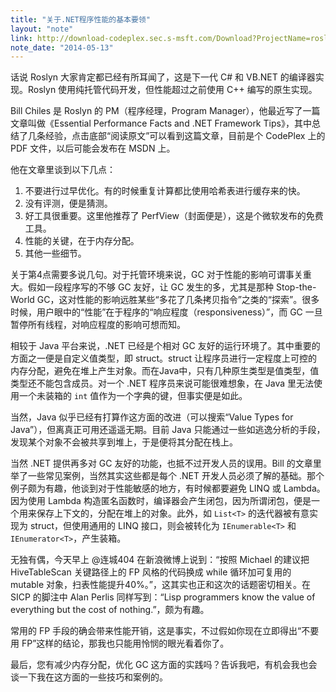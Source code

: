 ```yaml
---
title: "关于.NET程序性能的基本要领"
layout: "note"
link: http://download-codeplex.sec.s-msft.com/Download?ProjectName=roslyn&DownloadId=838017
note_date: "2014-05-13"
---
```


话说 Roslyn 大家肯定都已经有所耳闻了，这是下一代 C# 和 VB.NET 的编译器实现。Roslyn 使用纯托管代码开发，但性能超过之前使用 C++ 编写的原生实现。

Bill Chiles 是 Roslyn 的 PM（程序经理，Program Manager），他最近写了一篇文章叫做《Essential Performance Facts and .NET Framework Tips》，其中总结了几条经验，点击底部“阅读原文”可以看到这篇文章，目前是个 CodePlex 上的 PDF 文件，以后可能会发布在 MSDN 上。

他在文章里谈到以下几点：

1. 不要进行过早优化。有的时候重复计算都比使用哈希表进行缓存来的快。
2. 没有评测，便是猜测。
3. 好工具很重要。这里他推荐了 PerfView（封面便是），这是个微软发布的免费工具。
4. 性能的关键，在于内存分配。
5. 其他一些细节。

关于第4点需要多说几句。对于托管环境来说，GC 对于性能的影响可谓事关重大。假如一段程序写的不够 GC 友好，让 GC 发生的多，尤其是那种 Stop-the-World GC，这对性能的影响远胜某些“多花了几条拷贝指令”之类的“探索”。很多时候，用户眼中的“性能”在于程序的“响应程度（responsiveness）”，而 GC 一旦暂停所有线程，对响应程度的影响可想而知。

相较于 Java 平台来说，.NET 已经是个相对 GC 友好的运行环境了。其中重要的方面之一便是自定义值类型，即 struct。struct 让程序员进行一定程度上可控的内存分配，避免在堆上产生对象。而在Java中，只有几种原生类型是值类型，值类型还不能包含成员。对一个 .NET 程序员来说可能很难想象，在 Java 里无法使用一个未装箱的 `int` 值作为一个字典的键，但事实便是如此。

当然，Java 似乎已经有打算作这方面的改进（可以搜索“Value Types for Java”），但离真正可用还遥遥无期。目前 Java 只能通过一些如逃逸分析的手段，发现某个对象不会被共享到堆上，于是便将其分配在栈上。

当然 .NET 提供再多对 GC 友好的功能，也抵不过开发人员的误用。Bill 的文章里举了一些常见案例，当然其实这些都是每个 .NET 开发人员必须了解的基础。那个例子颇为有趣，他谈到对于性能敏感的地方，有时候都要避免 LINQ 或 Lambda。因为使用 Lambda 构造匿名函数时，编译器会产生闭包，因为所谓闭包，便是一个用来保存上下文的，分配在堆上的对象。此外，如 `List<T>` 的迭代器被有意实现为 struct，但使用通用的 LINQ 接口，则会被转化为 `IEnumerable<T>` 和 `IEnumerator<T>`，产生装箱。

无独有偶，今天早上 @连城404 在新浪微博上说到：“按照 Michael 的建议把 HiveTableScan 关键路径上的 FP 风格的代码换成 while 循环加可复用的 mutable 对象，扫表性能提升40%。”，这其实也正和这次的话题密切相关。在 SICP 的脚注中 Alan Perlis 同样写到：“Lisp programmers know the value of everything but the cost of nothing.”，颇为有趣。

常用的 FP 手段的确会带来性能开销，这是事实，不过假如你现在立即得出“不要用 FP”这样的结论，那我也只能用怜悯的眼光看着你了。

最后，您有减少内存分配，优化 GC 这方面的实践吗？告诉我吧，有机会我也会谈一下我在这方面的一些技巧和案例的。